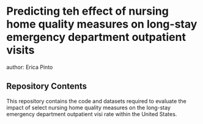# Predicting teh effect of nursing home quality measures on long-stay emergency department outpatient visits 
author: Erica Pinto 

## Repository Contents
This repository contains the code and datasets required to evaluate the impact of select nursing home quality measures on the long-stay emergency department outpatient visi rate within the United States. 
